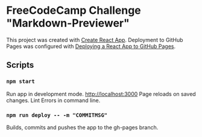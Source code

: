 # FreeCodeCamp Challenge "Markdown-Previewer"

This project was created with [Create React App](https://github.com/facebook/create-react-app).
Deployment to GitHub Pages was configured with [Deploying a React App to GitHub Pages](https://github.com/gitname/react-gh-pages).

## Scripts

### `npm start`

Run app in development mode.
[http://localhost:3000](http://localhost:3000)
Page reloads on saved changes.
Lint Errors in command line.

### `npm run deploy -- -m "COMMITMSG"`

Builds, commits and pushes the app to the gh-pages branch.
